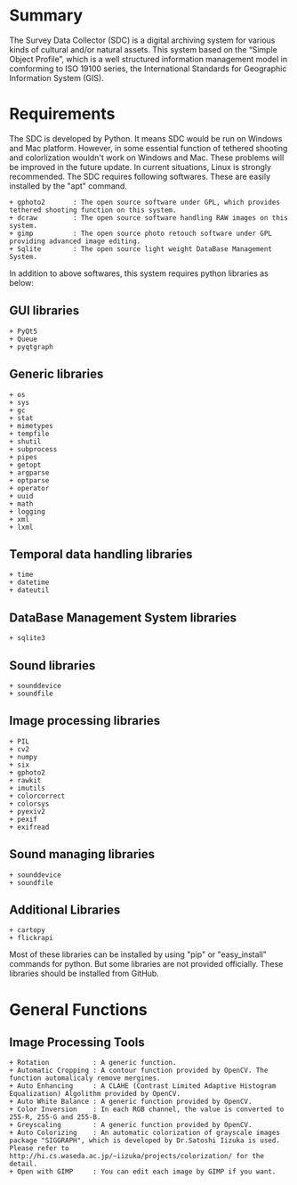 # Summary
 The Survey Data Collector (SDC) is a digital archiving system for various kinds of cultural and/or natural assets. This system based on the “Simple Object Profile”, which is a well structured information management model in comforming to ISO 19100 series, the International Standards for Geographic Information System (GIS).

# Requirements
The SDC is developed by Python. It means SDC would be run on Windows and Mac platform. However, in some essential function of tethered shooting and colorlization wouldn't work on Windows and Mac. These problems will be improved in the future update. In current situations, Linux is strongly recommended.
The SDC requires following softwares. These are easily installed by the "apt" command.

    + gphoto2       : The open source software under GPL, which provides tethered shooting function on this system.
    + dcraw         : The open source software handling RAW images on this system.
    + gimp          : The open source photo retouch software under GPL providing advanced image editing.
    + Sqlite        : The open source light weight DataBase Management System.

In addition to above softwares, this system requires python libraries as below:

## GUI libraries

    + PyQt5
    + Queue
    + pyqtgraph

## Generic libraries

    + os
    + sys
    + gc
    + stat
    + mimetypes
    + tempfile
    + shutil
    + subprocess
    + pipes
    + getopt
    + argparse
    + optparse
    + operator
    + uuid
    + math
    + logging
    + xml
    + lxml

## Temporal data handling libraries

    + time
    + datetime
    + dateutil

## DataBase Management System libraries

    + sqlite3

## Sound libraries

    + sounddevice
    + soundfile

## Image processing libraries

    + PIL
    + cv2
    + numpy
    + six
    + gphoto2
    + rawkit
    + imutils
    + colorcorrect
    + colorsys
    + pyexiv2
    + pexif
    + exifread

## Sound managing libraries

    + sounddevice
    + soundfile

## Additional Libraries

    + cartopy
    + flickrapi

 Most of these libraries can be installed by using "pip" or "easy_install" commands for python. But some libraries are not provided
 officially. These libraries should be installed from GitHub. 

# General Functions
## Image Processing Tools

    + Rotation           : A generic function.
    + Automatic Cropping : A contour function provided by OpenCV. The function automalicaly remove mergines.
    + Auto Enhancing     : A CLAHE (Contrast Limited Adaptive Histogram Equalization) Algolithm provided by OpenCV.
    + Auto White Balance : A generic function provided by OpenCV.
    + Color Inversion    : In each RGB channel, the value is converted to 255-R, 255-G and 255-B.
    + Greyscaling        : A generic function provided by OpenCV.
    + Auto Colorizing    : An automatic colorization of grayscale images package "SIGGRAPH", which is developed by Dr.Satoshi Iizuka is used. Please refer to http://hi.cs.waseda.ac.jp/~iizuka/projects/colorization/ for the detail.
    + Open with GIMP     : You can edit each image by GIMP if you want. 